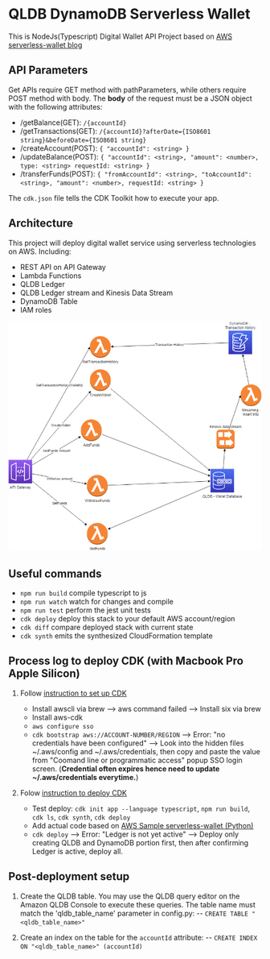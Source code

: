# QLDB DynamoDB Serverless Wallet

This is NodeJs(Typescript) Digital Wallet API Project based on [AWS serverless-wallet blog](https://aws.amazon.com/blogs/architecture/building-a-serverless-wallet-service-for-in-game-currency/)

## API Parameters

Get APIs require GET method with pathParameters, while others require POST method with body.
The **body** of the request must be a JSON object with the following attributes:

- /getBalance(GET): `/{accountId}`
- /getTransactions(GET): `/{accountId}?afterDate={ISO8601 string}&beforeDate={ISO8601 string}`
- /createAccount(POST): `{ "accountId": <string> }`
- /updateBalance(POST): `{ "accountId": <string>, "amount": <number>, type: <string> requestId: <string> }`
- /transferFunds(POST): `{ "fromAccountId": <string>, "toAccountId": <string>, "amount": <number>, requestId: <string> }`

The `cdk.json` file tells the CDK Toolkit how to execute your app.

## Architecture

This project will deploy digital wallet service using serverless technologies on AWS.
Including:

- REST API on API Gateway
- Lambda Functions
- QLDB Ledger
- QLDB Ledger stream and Kinesis Data Stream
- DynamoDB Table
- IAM roles

![architecture diagram](/readme-architecture.png)

## Useful commands

- `npm run build` compile typescript to js
- `npm run watch` watch for changes and compile
- `npm run test` perform the jest unit tests
- `cdk deploy` deploy this stack to your default AWS account/region
- `cdk diff` compare deployed stack with current state
- `cdk synth` emits the synthesized CloudFormation template

## Process log to deploy CDK (with Macbook Pro Apple Silicon)

1. Follow [instruction to set up CDK](https://docs.aws.amazon.com/cdk/v2/guide/getting_started.html)

   - Install awscli via brew --> aws command failed --> Install six via brew
   - Install aws-cdk
   - `aws configure sso`
   - `cdk bootstrap aws://ACCOUNT-NUMBER/REGION` --> Error: "no credentials have been configured" --> Look into the hidden files ~/.aws/config and ~/.aws/credentials, then copy and paste the value from "Coomand line or programmatic access" popup SSO login screen. (**Credential often expires hence need to update ~/.aws/credentials everytime.**)

2. Folow [instruction to deploy CDK](https://docs.aws.amazon.com/cdk/v2/guide/hello_world.html)

   - Test deploy: `cdk init app --language typescript`, `npm run build`, `cdk ls`, `cdk synth`, `cdk deploy`
   - Add actual code based on [AWS Sample serverless-wallet (Python)](https://github.com/aws-samples/serverless-wallet)
   - `cdk deploy` --> Error: "Ledger is not yet active" --> Deploy only creating QLDB and DynamoDB portion first, then after confirming Ledger is active, deploy all.

## Post-deployment setup

1. Create the QLDB table. You may use the QLDB query editor on the Amazon QLDB Console to execute these queries. The table name must match the 'qldb_table_name' parameter in config.py:
   -- `CREATE TABLE "<qldb_table_name>"`

2. Create an index on the table for the `accountId` attribute:
   -- `CREATE INDEX ON "<qldb_table_name>" (accountId)`
